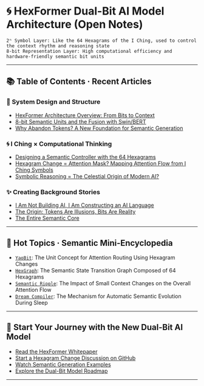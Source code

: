 # 🌀 HexFormer Dual-Bit AI Model Architecture (Open Notes)

    2ⁿ Symbol Layer: Like the 64 Hexagrams of the I Ching, used to control the context rhythm and reasoning state
    8-bit Representation Layer: High computational efficiency and hardware-friendly semantic bit units

---

## 📚 Table of Contents · Recent Articles

### 🔧 System Design and Structure
- [HexFormer Architecture Overview: From Bits to Context](./posts/01_hexformer-architecture.md)
- [8-bit Semantic Units and the Fusion with Swin/BERT](./posts/02_8bit_attention_core.md)
- [Why Abandon Tokens? A New Foundation for Semantic Generation](./posts/03_token-vs-bit.md)

### 🌀 I Ching × Computational Thinking
- [Designing a Semantic Controller with the 64 Hexagrams](./posts/10_yao-as-semantic-state.md)
- [Hexagram Change = Attention Mask? Mapping Attention Flow from I Ching Symbols](./posts/11_attention_yao_mapping.md)
- [Symbolic Reasoning = The Celestial Origin of Modern AI?](./posts/12_symbolic_reasoning_reborn.md)

### ✨ Creating Background Stories
- [I Am Not Building AI, I Am Constructing an AI Language](./posts/20_ai-as-universe-constructor.md)
- [The Origin: Tokens Are Illusions, Bits Are Reality](./posts/21_founder-manifesto.md)
- [The Entire Semantic Core](./posts/22_dreams_generate_symbolic-flow.md)

---

## 🧠 Hot Topics · Semantic Mini-Encyclopedia
- [`YaoBit`](./glossary/yaobit.md): The Unit Concept for Attention Routing Using Hexagram Changes
- [`HexGraph`](./glossary/hexgraph.md): The Semantic State Transition Graph Composed of 64 Hexagrams
- [`Semantic Ripple`](./glossary/semantic-ripple.md): The Impact of Small Context Changes on the Overall Attention Flow
- [`Dream Compiler`](./glossary/dream-compiler.md): The Mechanism for Automatic Semantic Evolution During Sleep

---

## 🚀 Start Your Journey with the New Dual-Bit AI Model

- [Read the HexFormer Whitepaper](../whitepaper/HexFormer.md)
- [Start a Hexagram Change Discussion on GitHub](https://github.com/your-account/your-repo/discussions)
- [Watch Semantic Generation Examples](./examples/index.md)
- [Explore the Dual-Bit Model Roadmap](./roadmap.md)

---


